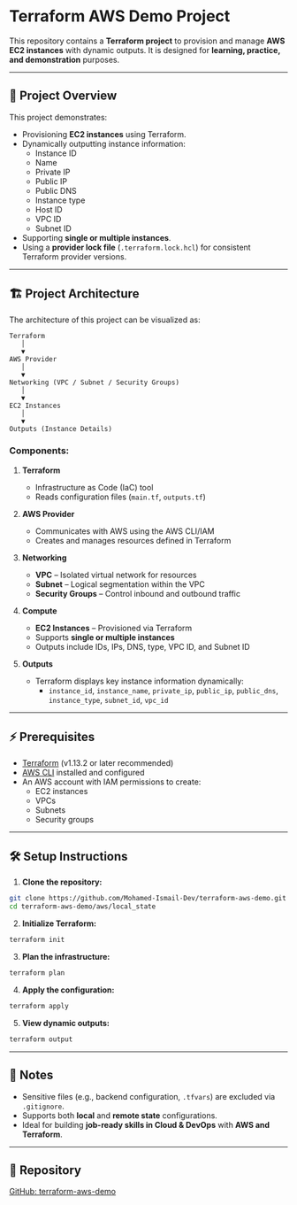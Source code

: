 # Terraform AWS Demo Project

This repository contains a **Terraform project** to provision and manage **AWS EC2 instances** with dynamic outputs. It is designed for **learning, practice, and demonstration** purposes.

---

## 🚀 Project Overview

This project demonstrates:

- Provisioning **EC2 instances** using Terraform.
- Dynamically outputting instance information:
  - Instance ID
  - Name
  - Private IP
  - Public IP
  - Public DNS
  - Instance type
  - Host ID
  - VPC ID
  - Subnet ID
- Supporting **single or multiple instances**.
- Using a **provider lock file** (`.terraform.lock.hcl`) for consistent Terraform provider versions.

---

## 🏗 Project Architecture

The architecture of this project can be visualized as:

```
Terraform
   │
   ▼
AWS Provider
   │
   ▼
Networking (VPC / Subnet / Security Groups)
   │
   ▼
EC2 Instances
   │
   ▼
Outputs (Instance Details)
```

### Components:

1. **Terraform**
   - Infrastructure as Code (IaC) tool
   - Reads configuration files (`main.tf`, `outputs.tf`)  

2. **AWS Provider**
   - Communicates with AWS using the AWS CLI/IAM
   - Creates and manages resources defined in Terraform  

3. **Networking**
   - **VPC** – Isolated virtual network for resources  
   - **Subnet** – Logical segmentation within the VPC  
   - **Security Groups** – Control inbound and outbound traffic  

4. **Compute**
   - **EC2 Instances** – Provisioned via Terraform  
   - Supports **single or multiple instances**  
   - Outputs include IDs, IPs, DNS, type, VPC ID, and Subnet ID  

5. **Outputs**
   - Terraform displays key instance information dynamically:
     - `instance_id`, `instance_name`, `private_ip`, `public_ip`, `public_dns`, `instance_type`, `subnet_id`, `vpc_id`  

---

## ⚡ Prerequisites

- [Terraform](https://developer.hashicorp.com/terraform) (v1.13.2 or later recommended)  
- [AWS CLI](https://aws.amazon.com/cli/) installed and configured  
- An AWS account with IAM permissions to create:
  - EC2 instances
  - VPCs
  - Subnets
  - Security groups  

---

## 🛠 Setup Instructions

1. **Clone the repository:**

```bash
git clone https://github.com/Mohamed-Ismail-Dev/terraform-aws-demo.git
cd terraform-aws-demo/aws/local_state
```

2. **Initialize Terraform:**

```bash
terraform init
```

3. **Plan the infrastructure:**

```bash
terraform plan
```

4. **Apply the configuration:**

```bash
terraform apply
```

5. **View dynamic outputs:**

```bash
terraform output
```

---

## 📑 Notes

- Sensitive files (e.g., backend configuration, `.tfvars`) are excluded via `.gitignore`.
- Supports both **local** and **remote state** configurations.
- Ideal for building **job-ready skills in Cloud & DevOps** with **AWS and Terraform**.

---

## 🔗 Repository

[GitHub: terraform-aws-demo](https://github.com/Mohamed-Ismail-Dev/terraform-aws-demo.git)

